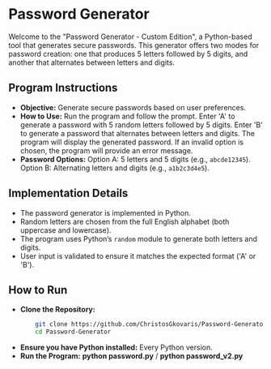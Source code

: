 # Password Generator

Welcome to the "Password Generator - Custom Edition", a Python-based tool that generates secure passwords. This generator offers two modes for password creation: one that produces 5 letters followed by 5 digits, and another that alternates between letters and digits.


## Program Instructions
- **Objective:** Generate secure passwords based on user preferences.
- **How to Use:** Run the program and follow the prompt. Enter 'A' to generate a password with 5 random letters followed by 5 digits.
  Enter 'B' to generate a password that alternates between letters and digits. The program will display the generated password.
  If an invalid option is chosen, the program will provide an error message.
- **Password Options:** Option A: 5 letters and 5 digits (e.g., `abcde12345`). Option B: Alternating letters and digits (e.g., `a1b2c3d4e5`).


## Implementation Details
- The password generator is implemented in Python.
- Random letters are chosen from the full English alphabet (both uppercase and lowercase).
- The program uses Python’s `random` module to generate both letters and digits.
- User input is validated to ensure it matches the expected format ('A' or 'B').


## How to Run
- **Clone the Repository:**
  ``` bash
      git clone https://github.com/ChristosGkovaris/Password-Generator.git
      cd Password-Generator
- **Ensure you have Python installed:** Every Python version.
- **Run the Program:** **python password.py** / **python password_v2.py**
